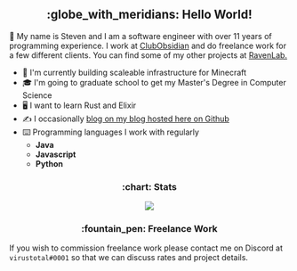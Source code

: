 <h2 align="center">:globe_with_meridians: Hello World!</h1>

:wave: My name is Steven and I am a software engineer with over 11 years of programming experience. I work at [ClubObsidian](https://github.com/ClubObsidian/) and do freelance work for a few different clients. You can find some of my other projects at [RavenLab.](https://github.com/ravenlab)
* :telescope: I'm currently building scaleable infrastructure for Minecraft
* :mortar_board: I'm going to graduate school to get my Master's Degree in Computer Science
* :desktop_computer: I want to learn Rust and Elixir
* :writing_hand: I occasionally [blog on my blog hosted here on Github](https://virustotalop.github.io/#page=blog)
* :keyboard: Programming languages I work with regularly
  * **Java**
  * **Javascript**
  * **Python**
<h3 align="center">:chart: Stats</h2>
<p align="center">
<img src="https://streak-stats.demolab.com/?user=virustotalop&hide_border=true"></img>
</p>

<h3 align="center">:fountain_pen: Freelance Work</h2>

If you wish to commission freelance work please contact me on Discord at `virustotal#0001` so that we can discuss rates and project details.
